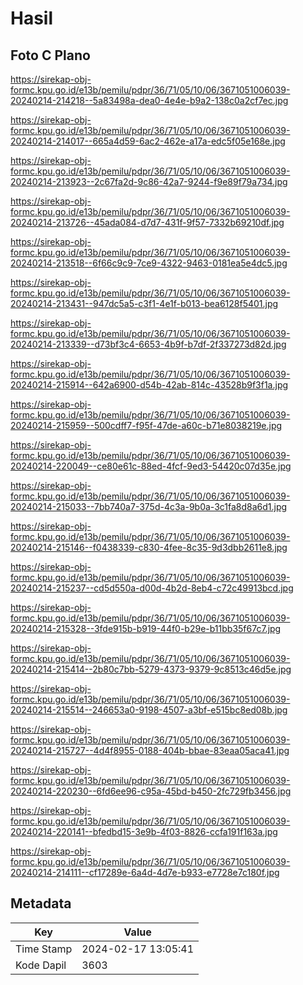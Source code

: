 # Hasil

## Foto C Plano

https://sirekap-obj-formc.kpu.go.id/e13b/pemilu/pdpr/36/71/05/10/06/3671051006039-20240214-214218--5a83498a-dea0-4e4e-b9a2-138c0a2cf7ec.jpg

https://sirekap-obj-formc.kpu.go.id/e13b/pemilu/pdpr/36/71/05/10/06/3671051006039-20240214-214017--665a4d59-6ac2-462e-a17a-edc5f05e168e.jpg

https://sirekap-obj-formc.kpu.go.id/e13b/pemilu/pdpr/36/71/05/10/06/3671051006039-20240214-213923--2c67fa2d-9c86-42a7-9244-f9e89f79a734.jpg

https://sirekap-obj-formc.kpu.go.id/e13b/pemilu/pdpr/36/71/05/10/06/3671051006039-20240214-213726--45ada084-d7d7-431f-9f57-7332b69210df.jpg

https://sirekap-obj-formc.kpu.go.id/e13b/pemilu/pdpr/36/71/05/10/06/3671051006039-20240214-213518--6f66c9c9-7ce9-4322-9463-0181ea5e4dc5.jpg

https://sirekap-obj-formc.kpu.go.id/e13b/pemilu/pdpr/36/71/05/10/06/3671051006039-20240214-213431--947dc5a5-c3f1-4e1f-b013-bea6128f5401.jpg

https://sirekap-obj-formc.kpu.go.id/e13b/pemilu/pdpr/36/71/05/10/06/3671051006039-20240214-213339--d73bf3c4-6653-4b9f-b7df-2f337273d82d.jpg

https://sirekap-obj-formc.kpu.go.id/e13b/pemilu/pdpr/36/71/05/10/06/3671051006039-20240214-215914--642a6900-d54b-42ab-814c-43528b9f3f1a.jpg

https://sirekap-obj-formc.kpu.go.id/e13b/pemilu/pdpr/36/71/05/10/06/3671051006039-20240214-215959--500cdff7-f95f-47de-a60c-b71e8038219e.jpg

https://sirekap-obj-formc.kpu.go.id/e13b/pemilu/pdpr/36/71/05/10/06/3671051006039-20240214-220049--ce80e61c-88ed-4fcf-9ed3-54420c07d35e.jpg

https://sirekap-obj-formc.kpu.go.id/e13b/pemilu/pdpr/36/71/05/10/06/3671051006039-20240214-215033--7bb740a7-375d-4c3a-9b0a-3c1fa8d8a6d1.jpg

https://sirekap-obj-formc.kpu.go.id/e13b/pemilu/pdpr/36/71/05/10/06/3671051006039-20240214-215146--f0438339-c830-4fee-8c35-9d3dbb2611e8.jpg

https://sirekap-obj-formc.kpu.go.id/e13b/pemilu/pdpr/36/71/05/10/06/3671051006039-20240214-215237--cd5d550a-d00d-4b2d-8eb4-c72c49913bcd.jpg

https://sirekap-obj-formc.kpu.go.id/e13b/pemilu/pdpr/36/71/05/10/06/3671051006039-20240214-215328--3fde915b-b919-44f0-b29e-b11bb35f67c7.jpg

https://sirekap-obj-formc.kpu.go.id/e13b/pemilu/pdpr/36/71/05/10/06/3671051006039-20240214-215414--2b80c7bb-5279-4373-9379-9c8513c46d5e.jpg

https://sirekap-obj-formc.kpu.go.id/e13b/pemilu/pdpr/36/71/05/10/06/3671051006039-20240214-215514--246653a0-9198-4507-a3bf-e515bc8ed08b.jpg

https://sirekap-obj-formc.kpu.go.id/e13b/pemilu/pdpr/36/71/05/10/06/3671051006039-20240214-215727--4d4f8955-0188-404b-bbae-83eaa05aca41.jpg

https://sirekap-obj-formc.kpu.go.id/e13b/pemilu/pdpr/36/71/05/10/06/3671051006039-20240214-220230--6fd6ee96-c95a-45bd-b450-2fc729fb3456.jpg

https://sirekap-obj-formc.kpu.go.id/e13b/pemilu/pdpr/36/71/05/10/06/3671051006039-20240214-220141--bfedbd15-3e9b-4f03-8826-ccfa191f163a.jpg

https://sirekap-obj-formc.kpu.go.id/e13b/pemilu/pdpr/36/71/05/10/06/3671051006039-20240214-214111--cf17289e-6a4d-4d7e-b933-e7728e7c180f.jpg


## Metadata

| Key        | Value               |
| ---------- | ------------------- |
| Time Stamp | 2024-02-17 13:05:41 |
| Kode Dapil | 3603                |



